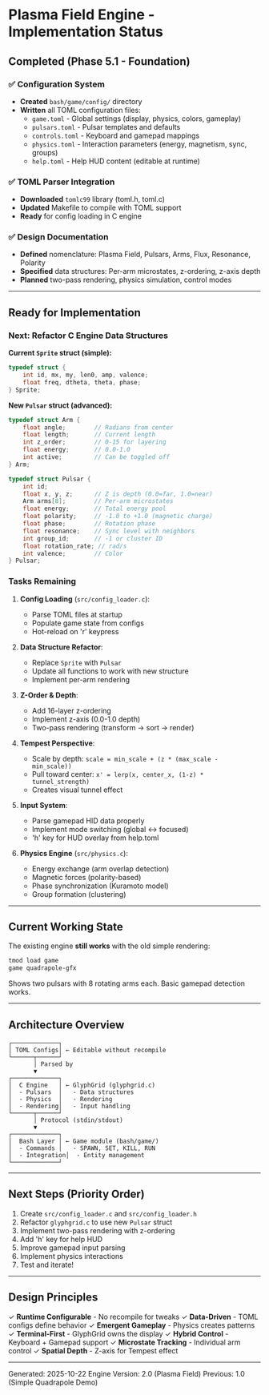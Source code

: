 # Plasma Field Engine - Implementation Status

## Completed (Phase 5.1 - Foundation)

### ✅ Configuration System
- **Created** `bash/game/config/` directory
- **Written** all TOML configuration files:
  - `game.toml` - Global settings (display, physics, colors, gameplay)
  - `pulsars.toml` - Pulsar templates and defaults
  - `controls.toml` - Keyboard and gamepad mappings
  - `physics.toml` - Interaction parameters (energy, magnetism, sync, groups)
  - `help.toml` - Help HUD content (editable at runtime)

### ✅ TOML Parser Integration
- **Downloaded** `tomlc99` library (toml.h, toml.c)
- **Updated** Makefile to compile with TOML support
- **Ready** for config loading in C engine

### ✅ Design Documentation
- **Defined** nomenclature: Plasma Field, Pulsars, Arms, Flux, Resonance, Polarity
- **Specified** data structures: Per-arm microstates, z-ordering, z-axis depth
- **Planned** two-pass rendering, physics simulation, control modes

---

## Ready for Implementation

### Next: Refactor C Engine Data Structures

**Current `Sprite` struct (simple):**
```c
typedef struct {
    int id, mx, my, len0, amp, valence;
    float freq, dtheta, theta, phase;
} Sprite;
```

**New `Pulsar` struct (advanced):**
```c
typedef struct Arm {
    float angle;        // Radians from center
    float length;       // Current length
    int z_order;        // 0-15 for layering
    float energy;       // 0.0-1.0
    int active;         // Can be toggled off
} Arm;

typedef struct Pulsar {
    int id;
    float x, y, z;      // Z is depth (0.0=far, 1.0=near)
    Arm arms[8];        // Per-arm microstates
    float energy;       // Total energy pool
    float polarity;     // -1.0 to +1.0 (magnetic charge)
    float phase;        // Rotation phase
    float resonance;    // Sync level with neighbors
    int group_id;       // -1 or cluster ID
    float rotation_rate; // rad/s
    int valence;        // Color
} Pulsar;
```

### Tasks Remaining

1. **Config Loading** (`src/config_loader.c`):
   - Parse TOML files at startup
   - Populate game state from configs
   - Hot-reload on 'r' keypress

2. **Data Structure Refactor**:
   - Replace `Sprite` with `Pulsar`
   - Update all functions to work with new structure
   - Implement per-arm rendering

3. **Z-Order & Depth**:
   - Add 16-layer z-ordering
   - Implement z-axis (0.0-1.0 depth)
   - Two-pass rendering (transform → sort → render)

4. **Tempest Perspective**:
   - Scale by depth: `scale = min_scale + (z * (max_scale - min_scale))`
   - Pull toward center: `x' = lerp(x, center_x, (1-z) * tunnel_strength)`
   - Creates visual tunnel effect

5. **Input System**:
   - Parse gamepad HID data properly
   - Implement mode switching (global ↔ focused)
   - 'h' key for HUD overlay from help.toml

6. **Physics Engine** (`src/physics.c`):
   - Energy exchange (arm overlap detection)
   - Magnetic forces (polarity-based)
   - Phase synchronization (Kuramoto model)
   - Group formation (clustering)

---

## Current Working State

The existing engine **still works** with the old simple rendering:
```bash
tmod load game
game quadrapole-gfx
```

Shows two pulsars with 8 rotating arms each. Basic gamepad detection works.

---

## Architecture Overview

```
┌─────────────┐
│ TOML Configs│ ← Editable without recompile
└──────┬──────┘
       │ Parsed by
       ▼
┌─────────────┐
│  C Engine   │ ← GlyphGrid (glyphgrid.c)
│  - Pulsars  │   - Data structures
│  - Physics  │   - Rendering
│  - Rendering│   - Input handling
└──────┬──────┘
       │ Protocol (stdin/stdout)
       ▼
┌─────────────┐
│  Bash Layer │ ← Game module (bash/game/)
│  - Commands │   - SPAWN, SET, KILL, RUN
│  - Integration│  - Entity management
└─────────────┘
```

---

## Next Steps (Priority Order)

1. Create `src/config_loader.c` and `src/config_loader.h`
2. Refactor `glyphgrid.c` to use new `Pulsar` struct
3. Implement two-pass rendering with z-ordering
4. Add 'h' key for help HUD
5. Improve gamepad input parsing
6. Implement physics interactions
7. Test and iterate!

---

## Design Principles

✓ **Runtime Configurable** - No recompile for tweaks
✓ **Data-Driven** - TOML configs define behavior
✓ **Emergent Gameplay** - Physics creates patterns
✓ **Terminal-First** - GlyphGrid owns the display
✓ **Hybrid Control** - Keyboard + Gamepad support
✓ **Microstate Tracking** - Individual arm control
✓ **Spatial Depth** - Z-axis for Tempest effect

---

Generated: 2025-10-22
Engine Version: 2.0 (Plasma Field)
Previous: 1.0 (Simple Quadrapole Demo)
